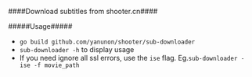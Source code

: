 ####Download subtitles from shooter.cn####

#####Usage#####
* `go build github.com/yanunon/shooter/sub-downloader` 
* `sub-downloader -h` to display usage
* If you need ignore all ssl errors, use the `ise` flag. Eg.`sub-downloader -ise -f movie_path`